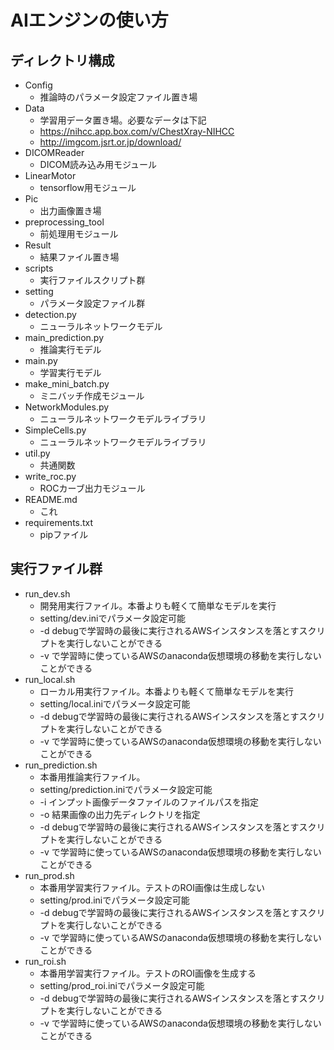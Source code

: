 # AIエンジンの使い方
## ディレクトリ構成
* Config
  * 推論時のパラメータ設定ファイル置き場
* Data
  * 学習用データ置き場。必要なデータは下記
  * https://nihcc.app.box.com/v/ChestXray-NIHCC
  * http://imgcom.jsrt.or.jp/download/
* DICOMReader
  * DICOM読み込み用モジュール
* LinearMotor
  * tensorflow用モジュール
* Pic
  * 出力画像置き場
* preprocessing_tool
  * 前処理用モジュール
* Result
  * 結果ファイル置き場
* scripts
  * 実行ファイルスクリプト群
* setting
  * パラメータ設定ファイル群
* detection.py
  * ニューラルネットワークモデル
* main_prediction.py
  * 推論実行モデル
* main.py
  * 学習実行モデル
* make_mini_batch.py
  * ミニバッチ作成モジュール
* NetworkModules.py
  * ニューラルネットワークモデルライブラリ
* SimpleCells.py
  * ニューラルネットワークモデルライブラリ
* util.py
  * 共通関数
* write_roc.py
  * ROCカーブ出力モジュール
* README.md
  * これ
* requirements.txt
  * pipファイル


## 実行ファイル群
* run_dev.sh
  * 開発用実行ファイル。本番よりも軽くて簡単なモデルを実行
  * setting/dev.iniでパラメータ設定可能
  * -d debugで学習時の最後に実行されるAWSインスタンスを落とすスクリプトを実行しないことができる
  * -v で学習時に使っているAWSのanaconda仮想環境の移動を実行しないことができる
* run_local.sh
  * ローカル用実行ファイル。本番よりも軽くて簡単なモデルを実行
  * setting/local.iniでパラメータ設定可能
  * -d debugで学習時の最後に実行されるAWSインスタンスを落とすスクリプトを実行しないことができる
  * -v で学習時に使っているAWSのanaconda仮想環境の移動を実行しないことができる
* run_prediction.sh
  * 本番用推論実行ファイル。
  * setting/prediction.iniでパラメータ設定可能
  * -i インプット画像データファイルのファイルパスを指定
  * -o 結果画像の出力先ディレクトリを指定
  * -d debugで学習時の最後に実行されるAWSインスタンスを落とすスクリプトを実行しないことができる
  * -v で学習時に使っているAWSのanaconda仮想環境の移動を実行しないことができる
* run_prod.sh
  * 本番用学習実行ファイル。テストのROI画像は生成しない
  * setting/prod.iniでパラメータ設定可能
  * -d debugで学習時の最後に実行されるAWSインスタンスを落とすスクリプトを実行しないことができる
  * -v で学習時に使っているAWSのanaconda仮想環境の移動を実行しないことができる
* run_roi.sh
  * 本番用学習実行ファイル。テストのROI画像を生成する
  * setting/prod_roi.iniでパラメータ設定可能
  * -d debugで学習時の最後に実行されるAWSインスタンスを落とすスクリプトを実行しないことができる
  * -v で学習時に使っているAWSのanaconda仮想環境の移動を実行しないことができる
